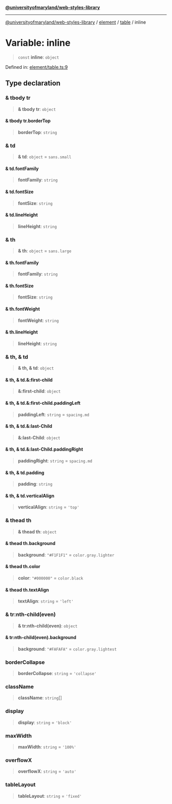 [**@universityofmaryland/web-styles-library**](../../../../README.md)

***

[@universityofmaryland/web-styles-library](../../../../README.md) / [element](../../../README.md) / [table](../README.md) / inline

# Variable: inline

> `const` **inline**: `object`

Defined in: [element/table.ts:9](https://github.com/UMD-Digital/design-system/blob/7fa144f196ef5f0ef2b372670136735f5a5c9236/packages/styles/source/element/table.ts#L9)

## Type declaration

### & tbody tr

> **& tbody tr**: `object`

#### & tbody tr.borderTop

> **borderTop**: `string`

### & td

> **& td**: `object` = `sans.small`

#### & td.fontFamily

> **fontFamily**: `string`

#### & td.fontSize

> **fontSize**: `string`

#### & td.lineHeight

> **lineHeight**: `string`

### & th

> **& th**: `object` = `sans.large`

#### & th.fontFamily

> **fontFamily**: `string`

#### & th.fontSize

> **fontSize**: `string`

#### & th.fontWeight

> **fontWeight**: `string`

#### & th.lineHeight

> **lineHeight**: `string`

### & th, & td

> **& th, & td**: `object`

#### & th, & td.&:first-child

> **&:first-child**: `object`

#### & th, & td.&:first-child.paddingLeft

> **paddingLeft**: `string` = `spacing.md`

#### & th, & td.&:last-Child

> **&:last-Child**: `object`

#### & th, & td.&:last-Child.paddingRight

> **paddingRight**: `string` = `spacing.md`

#### & th, & td.padding

> **padding**: `string`

#### & th, & td.verticalAlign

> **verticalAlign**: `string` = `'top'`

### & thead th

> **& thead th**: `object`

#### & thead th.background

> **background**: `"#F1F1F1"` = `color.gray.lighter`

#### & thead th.color

> **color**: `"#000000"` = `color.black`

#### & thead th.textAlign

> **textAlign**: `string` = `'left'`

### & tr:nth-child(even)

> **& tr:nth-child(even)**: `object`

#### & tr:nth-child(even).background

> **background**: `"#FAFAFA"` = `color.gray.lightest`

### borderCollapse

> **borderCollapse**: `string` = `'collapse'`

### className

> **className**: `string`[]

### display

> **display**: `string` = `'block'`

### maxWidth

> **maxWidth**: `string` = `'100%'`

### overflowX

> **overflowX**: `string` = `'auto'`

### tableLayout

> **tableLayout**: `string` = `'fixed'`
